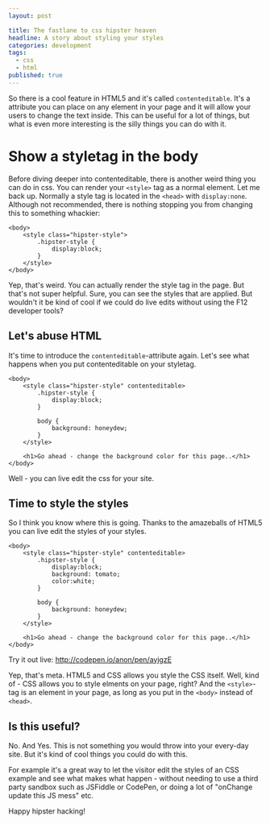 ```yaml
---
layout: post

title: The fastlane to css hipster heaven  
headline: A story about styling your styles
categories: development
tags:
  - css
  - html
published: true
---
```


So there is a cool feature in HTML5 and it's called `contenteditable`. It's a attribute you can place on any element in your page and it will allow your users to change the text inside. This can be useful for a lot of things, but what is even more interesting is the silly things you can do with it.

# Show a styletag in the body

Before diving deeper into contenteditable, there is another weird thing you can do in css.
You can render your `<style>` tag as a normal element. Let me back up. Normally a style tag is located in the `<head>` with `display:none`. Although not recommended, there is nothing stopping you from changing this to something whackier:

    <body>
        <style class="hipster-style">
            .hipster-style {
                display:block;
            }
        </style>
    </body>
    
Yep, that's weird. You can actually render the style tag in the page. But that's not super helpful. Sure, you can see the styles that are applied. But wouldn't it be kind of cool if we could do live edits without using the F12 developer tools? 

## Let's abuse HTML

It's time to introduce the `contenteditable`-attribute again. Let's see what happens when you put contenteditable on your styletag.

    <body>
        <style class="hipster-style" contenteditable>
            .hipster-style {
                display:block;
            }
    
            body {
                background: honeydew;
            }
        </style>
    
        <h1>Go ahead - change the background color for this page..</h1>
    </body>

Well - you can live edit the css for your site.

## Time to style the styles

So I think you know where this is going. Thanks to the amazeballs of HTML5 you can live edit the styles of your styles.

    <body>
        <style class="hipster-style" contenteditable>
            .hipster-style {
                display:block;
                background: tomato;
                color:white;
            }
    
            body {
                background: honeydew;
            }
        </style>
    
        <h1>Go ahead - change the background color for this page..</h1>
    </body>

Try it out live: http://codepen.io/anon/pen/avjgzE

Yep, that's meta. HTML5 and CSS allows you style the CSS itself. Well, kind of - CSS allows you to style elments on your page, right? And the `<style>`-tag is an element in your page, as long as you put in the `<body>` instead of `<head>`.

## Is this useful?
No. And Yes. This is not something you would throw into your every-day site. But it's kind of cool things you could do with this. 

For example it's a great way to let the visitor edit the styles of an CSS example and see what makes what happen - without needing to use a third party sandbox such as JSFiddle or CodePen, or doing a lot of "onChange update this JS mess" etc.

Happy hipster hacking!